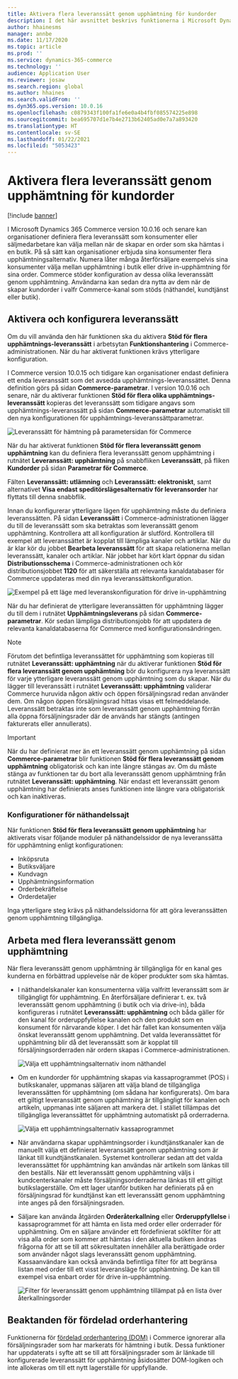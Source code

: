 ```yaml
---
title: Aktivera flera leveranssätt genom upphämtning för kundorder
description: I det här avsnittet beskrivs funktionerna i Microsoft Dynamics 365 Commerce som gör att du kan skapa kundorder för upphämtning i en butik.
author: hhainesms
manager: annbe
ms.date: 11/17/2020
ms.topic: article
ms.prod: ''
ms.service: dynamics-365-commerce
ms.technology: ''
audience: Application User
ms.reviewer: josaw
ms.search.region: global
ms.author: hhaines
ms.search.validFrom: ''
ms.dyn365.ops.version: 10.0.16
ms.openlocfilehash: c0879343f100fa1fe6e0a4b4fbf085574225e898
ms.sourcegitcommit: bea695707d1e7b4e2713b62405ad0e7a7a893420
ms.translationtype: HT
ms.contentlocale: sv-SE
ms.lasthandoff: 01/22/2021
ms.locfileid: "5053423"
---
```

# <a name="enable-multiple-pickup-delivery-modes-for-customer-orders"></a>Aktivera flera leveranssätt genom upphämtning för kundorder

[!include [banner](includes/banner.md)]


I Microsoft Dynamics 365 Commerce version 10.0.16 och senare kan organisationer definiera flera leveranssätt som konsumenter eller säljmedarbetare kan välja mellan när de skapar en order som ska hämtas i en butik. På så sätt kan organisationer erbjuda sina konsumenter flera upphämtningsalternativ. Numera låter många återförsäljare exempelvis sina konsumenter välja mellan upphämtning i butik eller drive in-upphämtning för sina order. Commerce stöder konfiguration av dessa olika leveranssätt genom upphämtning. Användarna kan sedan dra nytta av dem när de skapar kundorder i valfr Commerce-kanal som stöds (näthandel, kundtjänst eller butik).

## <a name="enable-and-configure-pickup-delivery-modes"></a>Aktivera och konfigurera leveranssätt

Om du vill använda den här funktionen ska du aktivera **Stöd för flera upphämtnings-leveranssätt** i arbetsytan **Funktionshantering** i Commerce-administrationen. När du har aktiverat funktionen krävs ytterligare konfiguration.

I Commerce version 10.0.15 och tidigare kan organisationer endast definiera ett enda leveranssätt som det avsedda upphämtnings-leveranssättet. Denna definition görs på sidan **Commerce-parametrar**. I version 10.0.16 och senare, när du aktiverar funktionen **Stöd för flera olika upphämtnings-leveranssätt** kopieras det leveranssätt som tidigare angavs som upphämtnings-leveranssätt på sidan **Commerce-parametrar** automatiskt till den nya konfigurationen för upphämtnings-leveranssättparametrar.

![Leveranssätt för hämtning på parametersidan för Commerce](media/multiplepickupparameter.png)

När du har aktiverat funktionen **Stöd för flera leveranssätt genom upphämtning** kan du definiera flera leveranssätt genom upphämtning i rutnätet **Leveranssätt: upphämtning** på snabbfliken **Leveranssätt**, på fliken **Kundorder** på sidan **Parametrar för Commerce**.

Fälten **Leveranssätt: utlämning** och **Leveranssätt: elektroniskt**, samt alternativet **Visa endast speditörslägesalternativ för leveransorder** har flyttats till denna snabbflik.

Innan du konfigurerar ytterligare lägen för upphämtning måste du definiera leveranssätten. På sidan **Leveranssätt** i Commerce-administrationen lägger du till de leveranssätt som ska betraktas som leveranssätt genom upphämtning. Kontrollera att all konfiguration är slutförd. Kontrollera till exempel att leveranssättet är kopplat till lämpliga kanaler och artiklar. När du är klar kör du jobbet **Bearbeta leveranssätt** för att skapa relationerna mellan leveranssätt, kanaler och artiklar. När jobbet har kört klart öppnar du sidan **Distributionsschema** i Commerce-administrationen och kör distributionsjobbet **1120** för att säkerställa att relevanta kanaldatabaser för Commerce uppdateras med din nya leveranssättskonfiguration.

![Exempel på ett läge med leveranskonfiguration för drive in-upphämtning](media/pickupmodes.png)

När du har definierat de ytterligare leveranssätten för upphämtning lägger du till dem i rutnätet **Upphämtningsleverans** på sidan **Commerce-parametrar**. Kör sedan lämpliga distributionsjobb för att uppdatera de relevanta kanaldatabaserna för Commerce med konfigurationsändringen.

> [!NOTE]
> Förutom det befintliga leveranssättet för upphämtning som kopieras till rutnätet **Leveranssätt: upphämtning** när du aktiverar funktionen **Stöd för flera leveranssätt genom upphämtning** bör du konfigurera nya leveranssätt för varje ytterligare leveranssätt genom upphämtning som du skapar. När du lägger till leveranssätt i rutnätet **Leveranssätt: upphämtning** validerar Commerce huruvida någon aktiv och öppen försäljningsrad redan använder dem. Om någon öppen försäljningsrad hittas visas ett felmeddelande. Leveranssätt betraktas inte som leveranssätt genom upphämtning förrän alla öppna försäljningsrader där de används har stängts (antingen fakturerats eller annullerats).

> [!IMPORTANT]
> När du har definierat mer än ett leveranssätt genom upphämtning på sidan **Commerce-parametrar** blir funktionen **Stöd för flera leveranssätt genom upphämtning** obligatorisk och kan inte längre stängas av. Om du måste stänga av funktionen tar du bort alla leveranssätt genom upphämtning från rutnätet **Leveranssätt: upphämtning**. När endast ett leveranssätt genom upphämtning har definierats anses funktionen inte längre vara obligatorisk och kan inaktiveras.

### <a name="e-commerce-site-configurations"></a>Konfigurationer för näthandelssajt

När funktionen **Stöd för flera leveranssätt genom upphämtning** har aktiverats visar följande moduler på näthandelssidor de nya leveranssätta för upphämtning enligt konfigurationen:

- Inköpsruta
- Butiksväljare
- Kundvagn
- Upphämtningsinformation
- Orderbekräftelse
- Orderdetaljer

Inga ytterligare steg krävs på näthandelssidorna för att göra leveranssätten genom upphämtning tillgängliga.

## <a name="work-with-multiple-pickup-delivery-modes"></a>Arbeta med flera leveranssätt genom upphämtning

När flera leveranssätt genom upphämtning är tillgängliga för en kanal ges kunderna en förbättrad upplevelse när de köper produkter som ska hämtas. 

- I näthandelskanaler kan konsumenterna välja valfritt leveranssätt som är tillgängligt för upphämtning. En återförsäljare definierar t. ex. två leveranssätt genom upphämtning (i butik och via drive-in), båda konfigureras i rutnätet **Leveranssätt: upphämtning** och båda gäller för den kanal för orderuppfyllelse kanalen och den produkt som en konsument för närvarande köper. I det här fallet kan konsumenten välja önskat leveranssätt genom upphämtning. Det valda leveranssättet för upphämtning blir då det leveranssätt som är kopplat till försäljningsorderraden när ordern skapas i Commerce-administrationen.

    ![Välja ett upphämtningsalternativ inom näthandel](media/pickupecommerce.png)

- Om en kundorder för upphämtning skapas via kassaprogrammet (POS) i butikskanaler, uppmanas säljaren att välja bland de tillgängliga leveranssätten för upphämtning (om sådana har konfigurerats). Om bara ett giltigt leveranssätt genom upphämtning är tillgängligt för kanalen och artikeln, uppmanas inte säljaren att markera det. I stället tillämpas det tillgängliga leveranssättet för upphämtning automatiskt på orderraderna.

    ![Välja ett upphämtningsalternativ kassaprogrammet](media/pickuppos.png)

- När användarna skapar upphämtningsorder i kundtjänstkanaler kan de manuellt välja ett definierat leveranssätt genom upphämtning som är länkat till kundtjänstkanalen. Systemet kontrollerar sedan att det valda leveranssättet för upphämtning kan användas när artikeln som länkas till den beställs. När ett leveranssätt genom upphämtning väljs i kundcenterkanaler måste försäljningsorderraderna länkas till ett giltigt butikslagerställe. Om ett lager utanför butiken har definierats på en försäljningsrad för kundtjänst kan ett leveranssätt genom upphämtning inte anges på den försäljningsraden.
- Säljare kan använda åtgärden **Orderåterkallning** eller **Orderuppfyllelse** i kassaprogrammet för att hämta en lista med order eller orderrader för upphämtning. Om en säljare använder ett fördefinierat sökfilter för att visa alla order som kommer att hämtas i den aktuella butiken ändras frågorna för att se till att sökresultaten innehåller alla berättigade order som använder något slags leveranssätt genom upphämtning. Kassaanvändare kan också använda befintliga filter för att begränsa listan med order till ett visst leveransläge för upphämtning. De kan till exempel visa enbart order för drive in-upphämtning.

    ![Filter för leveranssätt genom upphämtning tillämpat på en lista över återkallningsorder](media/pickuprecallorder.png)

## <a name="considerations-for-distributed-order-management"></a>Beaktanden för fördelad orderhantering

Funktionerna för [fördelad orderhantering (DOM)](https://docs.microsoft.com/dynamics365/commerce/dom) i Commerce ignorerar alla försäljningsrader som har markerats för hämtning i butik. Dessa funktioner har uppdaterats i syfte att se till att försäljningsrader som är länkade till konfigurerade leveranssätt för upphämtning åsidosätter DOM-logiken och inte allokeras om till ett nytt lagerställe för uppfyllande.
